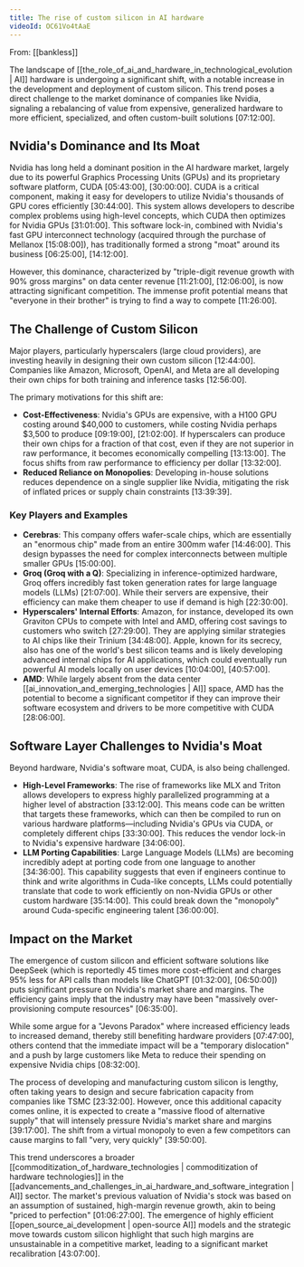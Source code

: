 ```yaml
---
title: The rise of custom silicon in AI hardware
videoId: OC61Vo4tAaE
---
```


From: [[bankless]] <br/> 

The landscape of [[the_role_of_ai_and_hardware_in_technological_evolution | AI]] hardware is undergoing a significant shift, with a notable increase in the development and deployment of custom silicon. This trend poses a direct challenge to the market dominance of companies like Nvidia, signaling a rebalancing of value from expensive, generalized hardware to more efficient, specialized, and often custom-built solutions <a class="yt-timestamp" data-t="07:12:00">[07:12:00]</a>.

## Nvidia's Dominance and Its Moat
Nvidia has long held a dominant position in the AI hardware market, largely due to its powerful Graphics Processing Units (GPUs) and its proprietary software platform, CUDA <a class="yt-timestamp" data-t="05:43:00">[05:43:00]</a>, <a class="yt-timestamp" data-t="30:00:00">[30:00:00]</a>. CUDA is a critical component, making it easy for developers to utilize Nvidia's thousands of GPU cores efficiently <a class="yt-timestamp" data-t="30:44:00">[30:44:00]</a>. This system allows developers to describe complex problems using high-level concepts, which CUDA then optimizes for Nvidia GPUs <a class="yt-timestamp" data-t="31:01:00">[31:01:00]</a>. This software lock-in, combined with Nvidia's fast GPU interconnect technology (acquired through the purchase of Mellanox <a class="yt-timestamp" data-t="15:08:00">[15:08:00]</a>), has traditionally formed a strong "moat" around its business <a class="yt-timestamp" data-t="06:25:00">[06:25:00]</a>, <a class="yt-timestamp" data-t="14:12:00">[14:12:00]</a>.

However, this dominance, characterized by "triple-digit revenue growth with 90% gross margins" on data center revenue <a class="yt-timestamp" data-t="11:21:00">[11:21:00]</a>, <a class="yt-timestamp" data-t="12:06:00">[12:06:00]</a>, is now attracting significant competition. The immense profit potential means that "everyone in their brother" is trying to find a way to compete <a class="yt-timestamp" data-t="11:26:00">[11:26:00]</a>.

## The Challenge of Custom Silicon
Major players, particularly hyperscalers (large cloud providers), are investing heavily in designing their own custom silicon <a class="yt-timestamp" data-t="12:44:00">[12:44:00]</a>. Companies like Amazon, Microsoft, OpenAI, and Meta are all developing their own chips for both training and inference tasks <a class="yt-timestamp" data-t="12:56:00">[12:56:00]</a>.

The primary motivations for this shift are:
*   **Cost-Effectiveness**: Nvidia's GPUs are expensive, with a H100 GPU costing around $40,000 to customers, while costing Nvidia perhaps $3,500 to produce <a class="yt-timestamp" data-t="09:19:00">[09:19:00]</a>, <a class="yt-timestamp" data-t="21:02:00">[21:02:00]</a>. If hyperscalers can produce their own chips for a fraction of that cost, even if they are not superior in raw performance, it becomes economically compelling <a class="yt-timestamp" data-t="13:13:00">[13:13:00]</a>. The focus shifts from raw performance to efficiency per dollar <a class="yt-timestamp" data-t="13:32:00">[13:32:00]</a>.
*   **Reduced Reliance on Monopolies**: Developing in-house solutions reduces dependence on a single supplier like Nvidia, mitigating the risk of inflated prices or supply chain constraints <a class="yt-timestamp" data-t="13:39:00">[13:39:39]</a>.

### Key Players and Examples
*   **Cerebras**: This company offers wafer-scale chips, which are essentially an "enormous chip" made from an entire 300mm wafer <a class="yt-timestamp" data-t="14:46:00">[14:46:00]</a>. This design bypasses the need for complex interconnects between multiple smaller GPUs <a class="yt-timestamp" data-t="15:00:00">[15:00:00]</a>.
*   **Groq (Groq with a Q)**: Specializing in inference-optimized hardware, Groq offers incredibly fast token generation rates for large language models (LLMs) <a class="yt-timestamp" data-t="21:07:00">[21:07:00]</a>. While their servers are expensive, their efficiency can make them cheaper to use if demand is high <a class="yt-timestamp" data-t="22:30:00">[22:30:00]</a>.
*   **Hyperscalers' Internal Efforts**: Amazon, for instance, developed its own Graviton CPUs to compete with Intel and AMD, offering cost savings to customers who switch <a class="yt-timestamp" data-t="27:29:00">[27:29:00]</a>. They are applying similar strategies to AI chips like their Trinium <a class="yt-timestamp" data-t="34:48:00">[34:48:00]</a>. Apple, known for its secrecy, also has one of the world's best silicon teams and is likely developing advanced internal chips for AI applications, which could eventually run powerful AI models locally on user devices <a class="yt-timestamp" data-t="10:04:00">[10:04:00]</a>, <a class="yt-timestamp" data-t="40:57:00">[40:57:00]</a>.
*   **AMD**: While largely absent from the data center [[ai_innovation_and_emerging_technologies | AI]] space, AMD has the potential to become a significant competitor if they can improve their software ecosystem and drivers to be more competitive with CUDA <a class="yt-timestamp" data-t="28:06:00">[28:06:00]</a>.

## Software Layer Challenges to Nvidia's Moat
Beyond hardware, Nvidia's software moat, CUDA, is also being challenged.
*   **High-Level Frameworks**: The rise of frameworks like MLX and Triton allows developers to express highly parallelized programming at a higher level of abstraction <a class="yt-timestamp" data-t="33:12:00">[33:12:00]</a>. This means code can be written that targets these frameworks, which can then be compiled to run on various hardware platforms—including Nvidia's GPUs via CUDA, or completely different chips <a class="yt-timestamp" data-t="33:30:00">[33:30:00]</a>. This reduces the vendor lock-in to Nvidia's expensive hardware <a class="yt-timestamp" data-t="34:06:00">[34:06:00]</a>.
*   **LLM Porting Capabilities**: Large Language Models (LLMs) are becoming incredibly adept at porting code from one language to another <a class="yt-timestamp" data-t="34:36:00">[34:36:00]</a>. This capability suggests that even if engineers continue to think and write algorithms in Cuda-like concepts, LLMs could potentially translate that code to work efficiently on non-Nvidia GPUs or other custom hardware <a class="yt-timestamp" data-t="35:14:00">[35:14:00]</a>. This could break down the "monopoly" around Cuda-specific engineering talent <a class="yt-timestamp" data-t="36:00:00">[36:00:00]</a>.

## Impact on the Market
The emergence of custom silicon and efficient software solutions like DeepSeek (which is reportedly 45 times more cost-efficient and charges 95% less for API calls than models like ChatGPT <a class="yt-timestamp" data-t="01:32:00">[01:32:00]</a>, <a class="yt-timestamp" data-t="06:50:00">[06:50:00]</a>) puts significant pressure on Nvidia's market share and margins. The efficiency gains imply that the industry may have been "massively over-provisioning compute resources" <a class="yt-timestamp" data-t="06:35:00">[06:35:00]</a>.

While some argue for a "Jevons Paradox" where increased efficiency leads to increased demand, thereby still benefiting hardware providers <a class="yt-timestamp" data-t="07:47:00">[07:47:00]</a>, others contend that the immediate impact will be a "temporary dislocation" and a push by large customers like Meta to reduce their spending on expensive Nvidia chips <a class="yt-timestamp" data-t="08:32:00">[08:32:00]</a>.

The process of developing and manufacturing custom silicon is lengthy, often taking years to design and secure fabrication capacity from companies like TSMC <a class="yt-timestamp" data-t="23:32:00">[23:32:00]</a>. However, once this additional capacity comes online, it is expected to create a "massive flood of alternative supply" that will intensely pressure Nvidia's market share and margins <a class="yt-timestamp" data-t="39:17:00">[39:17:00]</a>. The shift from a virtual monopoly to even a few competitors can cause margins to fall "very, very quickly" <a class="yt-timestamp" data-t="39:50:00">[39:50:00]</a>.

This trend underscores a broader [[commoditization_of_hardware_technologies | commoditization of hardware technologies]] in the [[advancements_and_challenges_in_ai_hardware_and_software_integration | AI]] sector. The market's previous valuation of Nvidia's stock was based on an assumption of sustained, high-margin revenue growth, akin to being "priced to perfection" <a class="yt-timestamp" data-t="01:06:27:00">[01:06:27:00]</a>. The emergence of highly efficient [[open_source_ai_development | open-source AI]] models and the strategic move towards custom silicon highlight that such high margins are unsustainable in a competitive market, leading to a significant market recalibration <a class="yt-timestamp" data-t="43:07:00">[43:07:00]</a>.